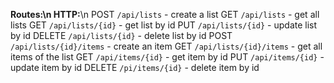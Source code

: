 **Routes:\n
HTTP:**\n
POST ```/api/lists``` - create a list
GET ```/api/lists``` - get all lists
GET ```/api/lists/{id}``` - get list by id
PUT ```/api/lists/{id}``` - update list by id
DELETE ```/api/lists/{id}``` - delete list by id
POST ```/api/lists/{id}/items``` - create an item
GET ```/api/lists/{id}/items``` - get all items of the list
GET ```/api/items/{id}``` - get item by id
PUT ```/api/items/{id}``` - update item by id
DELETE ```/pi/items/{id}``` - delete item by id
